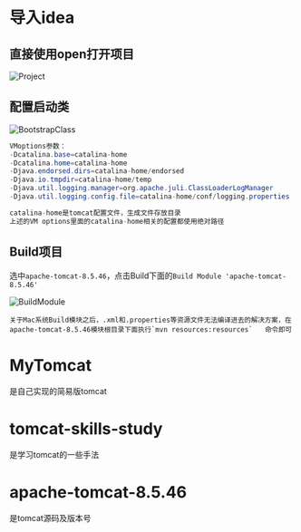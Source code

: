 # 导入idea



## 直接使用open打开项目

![Project](/Users/Flint92/sourcecode850/tomcat/Project.png)

##  配置启动类

![BootstrapClass](/Users/Flint92/sourcecode850/tomcat/BootstrapClass.png)



```Java
VMoptions参数：
-Dcatalina.base=catalina-home
-Dcatalina.home=catalina-home
-Djava.endorsed.dirs=catalina-home/endorsed
-Djava.io.tmpdir=catalina-home/temp
-Djava.util.logging.manager=org.apache.juli.ClassLoaderLogManager
-Djava.util.logging.config.file=catalina-home/conf/logging.properties

catalina-home是tomcat配置文件，生成文件存放目录
上述的VM options里面的catalina-home相关的配置都使用绝对路径
```

## Build项目

选中`apache-tomcat-8.5.46`，点击Build下面的`Build Module 'apache-tomcat-8.5.46'`

![BuildModule](/Users/Flint92/sourcecode850/tomcat/BuildModule.png)

```shell
关于Mac系统Build模块之后，.xml和.properties等资源文件无法编译进去的解决方案，在apache-tomcat-8.5.46模块根目录下面执行`mvn resources:resources`	命令即可
```



# MyTomcat

是自己实现的简易版tomcat

# tomcat-skills-study
是学习tomcat的一些手法


# apache-tomcat-8.5.46
是tomcat源码及版本号
